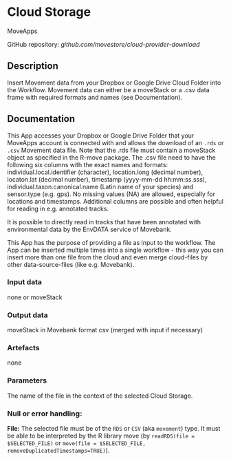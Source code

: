 # Cloud Storage
MoveApps

GitHub repository: *github.com/movestore/cloud-provider-download*

## Description
Insert Movement data from your Dropbox or Google Drive Cloud Folder into the Workflow. Movement data can either be a moveStack or a .csv data frame with required formats and names (see Documentation).

## Documentation
This App accesses your Dropbox or Google Drive Folder that your MoveApps account is connected with and allows the download of an `.rds` or `.csv` Movement data file. Note that the .rds file must contain a moveStack object as specified in the R-move package. The .csv file need to have the following six columns with the exact names and formats: individual.local.identifier (character), location.long (decimal number), locaton.lat (decimal number), timestamp (yyyy-mm-dd hh:mm:ss.sss), individual.taxon.canonical.name (Latin name of your species) and sensor.type (e.g. gps). No missing values (NA) are allowed, especially for locations and timestamps. Additional columns are possible and often helpful for reading in e.g. annotated tracks.

It is possible to directly read in tracks that have been annotated with environmental data by the EnvDATA service of Movebank.

This App has the purpose of providing a file as input to the workflow. The App can be inserted multiple times into a single workflow - this way you can insert more than one file from the cloud and even merge cloud-files by other data-source-files (like e.g. Movebank).

### Input data
none or moveStack

### Output data
moveStack in Movebank format csv (merged with input if necessary)

### Artefacts
none

### Parameters 
The name of the file in the context of the selected Cloud Storage.

### Null or error handling:
**File:** The selected file must be of the `RDS` or `CSV` (aka `movement`) type. It must be able to be interpreted by the R library move (by `readRDS(file = $SELECTED_FILE)` or `move(file = $SELECTED_FILE, removeDuplicatedTimestamps=TRUE)`).
